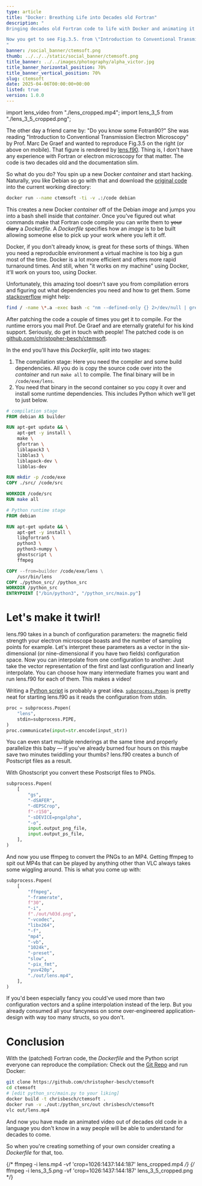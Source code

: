 ```yaml
---
type: article
title: "Docker: Breathing Life into Decades old Fortran"
description: "
Bringing decades old Fortran code to life with Docker and animating it with Python.

Now you get to see Fig.3.5. from \"Introduction to Conventional Transmission Electron Microscopy\" by Prof. Marc De Graef at 30 frames a second.
"
banner: /social_banner/ctemsoft.png
thumb: ../../../static/social_banner/ctemsoft.png
title_banner: ../../images/photography/alpha_victor.jpg
title_banner_horizontal_position: 70%
title_banner_vertical_position: 70%
slug: ctemsoft
date: 2025-04-06T00:00:00+00:00
listed: true
version: 1.0.0
---
```

import lens_video from "./lens_cropped.mp4";
import lens_3_5 from "./lens_3_5_cropped.png";

<HalfImage src={lens_3_5} />

The other day a friend came by: "Do you know some Fotran90?"
She was reading "Introduction to Conventional Transmission Electron Microscopy" by Prof. Marc De Graef and wanted to reproduce Fig.3.5 on the right (or above on mobile).
That figure is rendered by [lens.f90](https://github.com/christopher-besch/ctemsoft/blob/main/src/lens.f90).
Thing is, I don't have any experience with Fortran or electron microscopy for that matter.
The code is two decades old and the documentation slim.

So what do you do?
You spin up a new Docker *container* and start hacking.
Naturally, you like Debian so go with that and download the [original code](https://ctem.web.cmu.edu) into the current working directory:

```bash
docker run --name ctemsoft -ti -v .:/code debian
```

This creates a new Docker *container* off of the Debian *image* and jumps you into a bash shell inside that *container*.
Once you've figured out what commands make that Fortran code compile you can write them to <del>your diary</del> a *Dockerfile*.
A *Dockerfile* specifies how an *image* is to be built allowing someone else to pick up your work where you left it off.

Docker, if you don't already know, is great for these sorts of things.
When you need a reproducible environment a virtual machine is too big a gun most of the time.
Docker is a lot more efficient and offers more rapid turnaround times.
And still, when "it works on my machine" using Docker, it'll work on yours too, using Docker.

Unfortunately, this amazing tool doesn't save you from compilation errors and figuring out what dependencies you need and how to get them.
Some [stackoverflow](https://stackoverflow.com/questions/19916119/how-do-i-find-where-a-symbol-is-defined-among-static-libraries) might help:

```bash
find / -name \*.a -exec bash -c "nm --defined-only {} 2>/dev/null | grep 'cgetrf_' && echo {}" \;
```

After patching the code a couple of times you get it to compile.
For the runtime errors you mail Prof. De Graef and are eternally grateful for his kind support.
Seriously, do get in touch with people!
The patched code is on [github.com/christopher-besch/ctemsoft](https://github.com/christopher-besch/ctemsoft).

In the end you'll have this *Dockerfile*, split into two stages:
1.  The compilation stage:
    Here you need the compiler and some build dependencies.
    All you do is copy the source code over into the *container* and run `make all` to compile.
    The final binary will be in `/code/exe/lens`.
2.  You need that binary in the second container so you copy it over and install some runtime dependencies.
    This includes Python which we'll get to just below.
```dockerfile
# compilation stage
FROM debian AS builder

RUN apt-get update && \
    apt-get -y install \
    make \
    gfortran \
    liblapack3 \
    libblas3 \
    liblapack-dev \
    libblas-dev

RUN mkdir -p /code/exe
COPY ./src/ /code/src

WORKDIR /code/src
RUN make all

# Python runtime stage
FROM debian

RUN apt-get update && \
    apt-get -y install \
    libgfortran5 \
    python3 \
    python3-numpy \
    ghostscript \
    ffmpeg

COPY --from=builder /code/exe/lens \
    /usr/bin/lens
COPY ./python_src/ /python_src
WORKDIR /python_src
ENTRYPOINT ["/bin/python3", "/python_src/main.py"]
```

# Let's make it twirl!

<AutoPlayVideo src={lens_video} />

lens.f90 takes in a bunch of configuration parameters: the magnetic field strength your electron microscope boasts and the number of sampling points for example.
Let's interpret these parameters as a vector in the six-dimensional (or nine-dimensional if you have two fields) configuration space.
Now you can interpolate from one configuration to another:
Just take the vector representation of the first and last configuration and linearly interpolate.
You can choose how many intermediate frames you want and run lens.f90 for each of them.
This makes a video!

Writing a [Python script](https://github.com/christopher-besch/ctemsoft/blob/main/python_src/main.py) is probably a great idea.
[`subprocess.Popen`](https://docs.python.org/3/library/subprocess.html) is pretty neat for starting lens.f90 as it reads the configuration from stdin.

```py
proc = subprocess.Popen(
    "lens",
    stdin=subprocess.PIPE,
)
proc.communicate(input=str.encode(input_str))
```

You can even start multiple renderings at the same time and properly parallelize this baby — if you've already burned four hours on this maybe save two minutes twiddling your thumbs?
lens.f90 creates a bunch of Postscript files as a result.

With Ghostscript you convert these Postscript files to PNGs.

```py
subprocess.Popen(
    [
        "gs",
        "-dSAFER",
        "-dEPSCrop",
        f"-r150",
        "-sDEVICE=pngalpha",
        "-o",
        input.output_png_file,
        input.output_ps_file,
    ],
)
```

And now you use ffmpeg to convert the PNGs to an MP4.
Getting ffmpeg to spit out MP4s that can be played by anything other than VLC always takes some wiggling around.
This is what you come up with:

```py
subprocess.Popen(
    [
        "ffmpeg",
        "-framerate",
        f"30",
        "-i",
        f"./out/%03d.png",
        "-vcodec",
        "libx264",
        "-f",
        "mp4",
        "-vb",
        "1024k",
        "-preset",
        "slow",
        "-pix_fmt",
        "yuv420p",
        "./out/lens.mp4",
    ],
)
```

If you'd been especially fancy you could've used more than two configuration vectors and a spline interpolation instead of the lerp.
But you already consumed all your fancyness on some over-engineered application-design with way too many structs, so you don't.

# Conclusion

With the (patched) Fortran code, the *Dockerfile* and the Python script everyone can reproduce the compilation:
Check out the [Git Repo](https://github.com/christopher-besch/ctemsoft) and run Docker:
```bash
git clone https://github.com/christopher-besch/ctemsoft
cd ctemsoft
# [edit python_src/main.py to your liking]
docker build -t chrisbesch/ctemsoft .
docker run -v ./out:/python_src/out chrisbesch/ctemsoft
vlc out/lens.mp4
```
And now you have made an animated video out of decades old code in a language you don't know in a way people will be able to understand for decades to come.

So when you're creating something of your own consider creating a *Dockerfile* for that, too.

{/* ffmpeg -i lens.mp4 -vf 'crop=1026:1437:144:187' lens_cropped.mp4 */}
{/* ffmpeg -i lens_3_5.png -vf 'crop=1026:1437:144:187' lens_3_5_cropped.png */}
